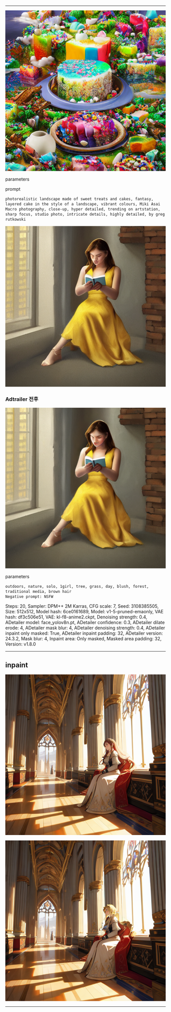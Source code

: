 

---
![image](https://github.com/gyoung307/Al_Project/blob/main/%ED%94%84%EB%A1%AC%ED%94%84%ED%8A%B8%20%ED%85%8C%EC%8A%A4%ED%8A%B8/00003-82738590.png?raw=true)

parameters

prompt
```
photorealistic landscape made of sweet treats and cakes, fantasy, layered cake in the style of a landscape, vibrant colours, Miki Asai Macro photography, close-up, hyper detailed, trending on artstation, sharp focus, studio photo, intricate details, highly detailed, by greg rutkowski
```


![image](https://raw.githubusercontent.com/gyoung307/Al_Project/be1bc88678a956190e9ab97d0a5f3fef8261e491/%ED%94%84%EB%A1%AC%ED%94%84%ED%8A%B8%20%ED%85%8C%EC%8A%A4%ED%8A%B8/00000-1718380262.png)

### Adtrailer 전후

![image](https://raw.githubusercontent.com/gyoung307/Al_Project/69ff31e08ea906a6a5bebc4df80c665280e25963/%ED%94%84%EB%A1%AC%ED%94%84%ED%8A%B8%20%ED%85%8C%EC%8A%A4%ED%8A%B8/00006-1718380262.png)


parameters
```
outdoors, nature, solo, 1girl, tree, grass, day, blush, forest, traditional media, brown hair
Negative prompt: NSFW
```
Steps: 20, Sampler: DPM++ 2M Karras, CFG scale: 7, Seed: 3108385505, Size: 512x512, Model hash: 6ce0161689, Model: v1-5-pruned-emaonly, VAE hash: df3c506e51, VAE: kl-f8-anime2.ckpt, Denoising strength: 0.4, ADetailer model: face_yolov8n.pt, ADetailer confidence: 0.3, ADetailer dilate erode: 4, ADetailer mask blur: 4, ADetailer denoising strength: 0.4, ADetailer inpaint only masked: True, ADetailer inpaint padding: 32, ADetailer version: 24.3.2, Mask blur: 4, Inpaint area: Only masked, Masked area padding: 32, Version: v1.8.0


---
inpaint
---

![image](https://raw.githubusercontent.com/gyoung307/Al_Project/2bf8b021619f479e3ad78f4691e253e6f70c187b/%ED%94%84%EB%A1%AC%ED%94%84%ED%8A%B8%20%ED%85%8C%EC%8A%A4%ED%8A%B8/00022-2345644395.png)

![image](https://raw.githubusercontent.com/gyoung307/Al_Project/2bf8b021619f479e3ad78f4691e253e6f70c187b/%ED%94%84%EB%A1%AC%ED%94%84%ED%8A%B8%20%ED%85%8C%EC%8A%A4%ED%8A%B8/00007-2925252503.png)

---